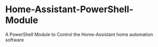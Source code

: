 # Home-Assistant-PowerShell-Module
A PowerShell Module to Control the Home-Assistant home automation software
